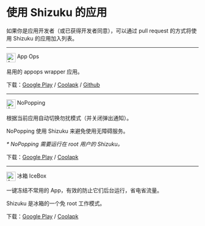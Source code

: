 # 使用 Shizuku 的应用

如果你是应用开发者（或已获得开发者同意），可以通过 pull request 的方式将使用 Shizuku 的应用加入列表。

---

<img src="https://lh3.googleusercontent.com/jmZVmRv9aznINxRTdolwOGkOHmqt6q_ZSVF0zPA-c5ykD7VSg3vyQbz7ow7wBT9LPxPY" title="AppOps" width="24" align="top"/> App Ops

易用的 appops wrapper 应用。

下载：[Google Play](https://play.google.com/store/apps/details?id=rikka.appops) / [Coolapk](https://www.coolapk.com/apk/rikka.appops) / [Github](https://github.com/RikkaApps/App-Ops-issue-tracker/releases/tag/files)

---
<img src="https://lh3.googleusercontent.com/WVOkVE75b9rby23ADx509k-X5zADbv_LMQASrzrxySUkPLDGjumqT9vIm0PygYxavZo" title="AppOps" width="24" align="top"/> NoPopping

根据当前应用自动切换勿扰模式（并关闭弹出通知）。

NoPopping 使用 Shizuku 来避免使用无障碍服务。

*\* NoPopping 需要运行在 root 用户的 Shizuku。*

下载：[Google Play](https://play.google.com/store/apps/details?id=rikka.nopeeking) / [Coolapk](https://coolapk.com/apk/rikka.nopeeking)

---
<img src="https://lh3.googleusercontent.com/zHmsSkhwn5Yz6LA2UtsdPkqfoepRQAKuDCM2UwT2IbSO9oGGtSv0b0dEeXGjdqZJtNg" title="AppOps" width="24" align="top"/> 冰箱 IceBox

一键冻结不常用的 App，有效的防止它们后台运行，省电省流量。

Shizuku 是冰箱的一个免 root 工作模式。

下载：[Google Play](https://play.google.com/store/apps/details?id=com.catchingnow.icebox) / [Coolapk](https://coolapk.com/apk/com.catchingnow.icebox)